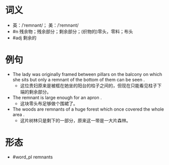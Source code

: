 # 词义
- 英：/ˈremnənt/； 美：/ˈremnənt/
- #n 残余物；残余部分；剩余部分；(织物的)零头，零料；布头
- #adj 剩余的
# 例句
- The lady was originally framed between pillars on the balcony on which she sits but only a remnant of the bottom of them can be seen .
	- 这位贵妇原来是被框在她坐的阳台的柱子之间的，但现在只能看见柱子下端的剩余部分。
- The remnant is large enough for an apron .
	- 这块零头布足够做个围裙了。
- The woods are remnants of a huge forest which once covered the whole area .
	- 这片树林只是剩下的一部分，原来这一带是一大片森林。
# 形态
- #word_pl remnants

